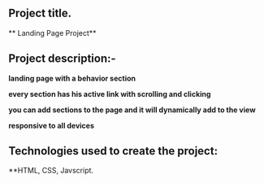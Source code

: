 ## Project title.

** Landing Page Project**





## Project description:-

**landing page with a behavior section**

**every section has his active link with scrolling and clicking**

**you can add sections to the page and it will dynamically add to the view** 

**responsive to all devices**


##  Technologies used to create the project: 

**HTML, CSS, Javscript.


